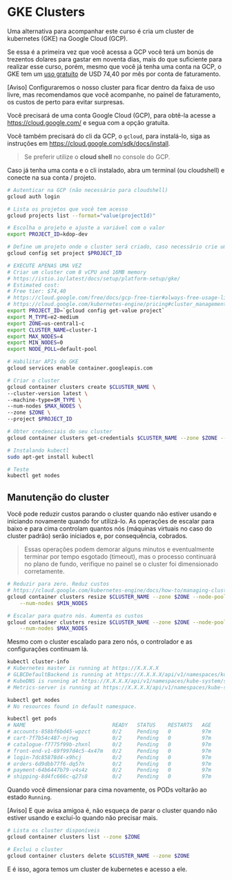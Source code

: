 # GKE Clusters

Uma alternativa para acompanhar este curso é cria um cluster de kubernetes (GKE) na Google Cloud (GCP).

Se essa é a primeira vez que você acessa a GCP você terá um bonús de trezentos dolares para gastar em noventa dias, mais do que suficiente para realizar esse curso, porém, mesmo que você já tenha uma conta na GCP, o GKE tem um [uso gratuíto](https://cloud.google.com/free/docs/gcp-free-tier#always-free-usage-limits) de USD 74,40 por mês por conta de faturamento.

[Aviso] Configuraremos o nosso cluster para ficar dentro da faixa de uso livre, mas recomendamos que você acompanhe, no painel de faturamento, os custos de perto para evitar surpresas.

Você precisará de uma conta Google Cloud (GCP), para obtê-la acesse a <https://cloud.google.com/> e segua com a opção gratuita.

Você também precisará do cli da GCP, o `gcloud`, para instalá-lo, siga as instruções em <https://cloud.google.com/sdk/docs/install>.

> Se preferir utilize o __cloud shell__ no console do GCP.

Caso já tenha uma conta e o cli instalado, abra um terminal (ou cloudshell) e conecte na sua conta / projeto.

```bash
# Autenticar na GCP (não necessário para cloudshell)
gcloud auth login

# Lista os projetos que você tem acesso
gcloud projects list --format="value(projectId)"

# Escolha o projeto e ajuste a variável com o valor
export PROJECT_ID=kdop-dev

# Define um projeto onde o cluster será criado, caso necessário crie um projeto (use o painel da GCP)
gcloud config set project $PROJECT_ID

# EXECUTE APENAS UMA VEZ
# Criar um cluster com 8 vCPU and 16MB memory
# https://istio.io/latest/docs/setup/platform-setup/gke/
# Estimated cost: 
# Free tier: $74,40
# https://cloud.google.com/free/docs/gcp-free-tier#always-free-usage-limits
# https://cloud.google.com/kubernetes-engine/pricing#cluster_management_fee_and_free_tier
export PROJECT_ID=`gcloud config get-value project`
export M_TYPE=e2-medium
export ZONE=us-central1-c
export CLUSTER_NAME=cluster-1
export MAX_NODES=4
export MIN_NODES=0
export NODE_POLL=default-pool

# Habilitar APIs do GKE 
gcloud services enable container.googleapis.com

# Criar o cluster
gcloud container clusters create $CLUSTER_NAME \
--cluster-version latest \
--machine-type=$M_TYPE \
--num-nodes $MAX_NODES \
--zone $ZONE \
--project $PROJECT_ID

# Obter credenciais do seu cluster
gcloud container clusters get-credentials $CLUSTER_NAME --zone $ZONE --project $PROJECT_ID

# Instalando kubectl
sudo apt-get install kubectl

# Teste
kubectl get nodes
```

## Manutenção do cluster

Você pode reduzir custos parando o cluster quando não estiver usando e iniciando novamente quando for utilizá-lo. As operações de escalar para baixo e para cima controlam quantos nós (máquinas virtuais no caso do cluster padrão) serão iniciados e, por consequência, cobrados.

> Essas operações podem demorar alguns minutos e eventualmente terminar por tempo esgotado (timeout), mas o processo continuará no plano de fundo, verifique no painel se o cluster foi dimensionado corretamente.

```bash
# Reduzir para zero. Reduz custos
# https://cloud.google.com/kubernetes-engine/docs/how-to/managing-clusters#resizing_clusters
gcloud container clusters resize $CLUSTER_NAME --zone $ZONE --node-pool $NODE_POLL \
    --num-nodes $MIN_NODES

# Escalar para quatro nós. Aumenta os custos
gcloud container clusters resize $CLUSTER_NAME --zone $ZONE --node-pool $NODE_POLL \
    --num-nodes $MAX_NODES
```

Mesmo com o cluster escalado para zero nós, o controlador e as configurações continuam lá.

```bash
kubectl cluster-info
# Kubernetes master is running at https://X.X.X.X
# GLBCDefaultBackend is running at https://X.X.X.X/api/v1/namespaces/kube-system/services/default-http-backend:http/proxy
# KubeDNS is running at https://X.X.X.X/api/v1/namespaces/kube-system/services/kube-dns:dns/proxy
# Metrics-server is running at https://X.X.X.X/api/v1/namespaces/kube-system/services/https:metrics-server:/proxy

kubectl get nodes
# No resources found in default namespace.

kubectl get pods
# NAME                            READY   STATUS    RESTARTS   AGE
# accounts-858bf6bd45-wpzct       0/2     Pending   0          97m
# cart-7f7b54c487-njrwg           0/2     Pending   0          97m
# catalogue-f7775f99b-zhxnl       0/2     Pending   0          97m
# front-end-v1-69f997d4c5-4x47m   0/2     Pending   0          97m
# login-7dc85878d4-x9hcj          0/2     Pending   0          97m
# orders-6d9dbb77f6-dq57n         0/2     Pending   0          97m
# payment-64b6447b79-v4s4z        0/2     Pending   0          97m
# shipping-8d4fc666c-q27s8        0/2     Pending   0          97m
```

Quando você dimensionar para cima novamente, os PODs voltarão ao estado `Running`.

[Aviso] E que avisa amigoa é, não esqueça de parar o cluster quando não estiver usando e excluí-lo quando não precisar mais.

```bash
# Lista os cluster disponíveis
gcloud container clusters list --zone $ZONE

# Exclui o cluster
gcloud container clusters delete $CLUSTER_NAME --zone $ZONE
```

E é isso, agora temos um cluster de kubernetes e acesso a ele.
